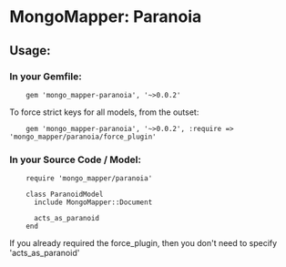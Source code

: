 # MongoMapper: Paranoia

## Usage:

### In your Gemfile:

        gem 'mongo_mapper-paranoia', '~>0.0.2'

To force strict keys for all models, from the outset:

        gem 'mongo_mapper-paranoia', '~>0.0.2', :require => 'mongo_mapper/paranoia/force_plugin'

### In your Source Code / Model:

        require 'mongo_mapper/paranoia'

        class ParanoidModel
          include MongoMapper::Document

          acts_as_paranoid
        end

If you already required the force\_plugin, then you don't need to specify 'acts\_as\_paranoid'
